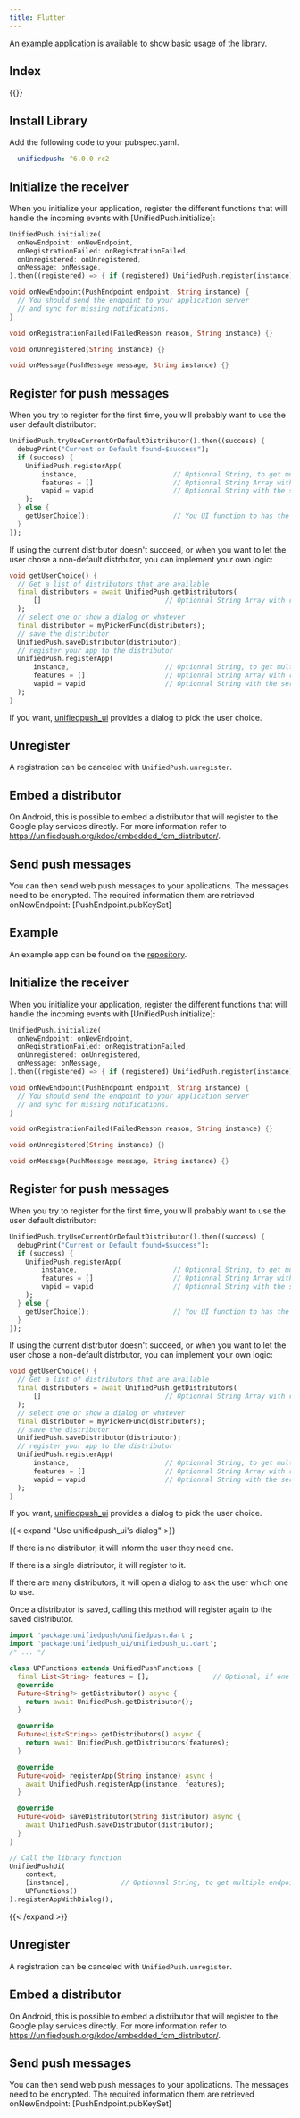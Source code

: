 ```yaml
---
title: Flutter
---
```


An [example application](https://codeberg.org/UnifiedPush/flutter-connector/src/branch/main/example) is available to show basic usage of the library.

## Index

{{<toc>}}

## Install Library

Add the following code to your pubspec.yaml.

```yaml
  unifiedpush: ^6.0.0-rc2
```

## Initialize the receiver

When you initialize your application, register the different functions that will handle the incoming events with [UnifiedPush.initialize]:

```dart
UnifiedPush.initialize(
  onNewEndpoint: onNewEndpoint,
  onRegistrationFailed: onRegistrationFailed,
  onUnregistered: onUnregistered,
  onMessage: onMessage,
).then((registered) => { if (registered) UnifiedPush.register(instance) });

void onNewEndpoint(PushEndpoint endpoint, String instance) {
  // You should send the endpoint to your application server
  // and sync for missing notifications.
}

void onRegistrationFailed(FailedReason reason, String instance) {}

void onUnregistered(String instance) {}

void onMessage(PushMessage message, String instance) {}
```


## Register for push messages

When you try to register for the first time, you will probably want to use the user default distributor:

```dart
UnifiedPush.tryUseCurrentOrDefaultDistributor().then((success) {
  debugPrint("Current or Default found=$success");
  if (success) {
    UnifiedPush.registerApp(
        instance,                        // Optionnal String, to get multiple endpoints (one per instance)
        features = []                    // Optionnal String Array with required features, if a platform needs it
        vapid = vapid                    // Optionnal String with the server public VAPID key
    );
  } else {
    getUserChoice();                     // You UI function to has the distributor to use
  }
});
```

If using the current distrbutor doesn't succeed, or when you want to let the user chose a non-default distrbutor, you can implement your own logic:

```dart
void getUserChoice() {
  // Get a list of distributors that are available
  final distributors = await UnifiedPush.getDistributors(
      []                               // Optionnal String Array with required features
  );
  // select one or show a dialog or whatever
  final distributor = myPickerFunc(distributors);
  // save the distributor
  UnifiedPush.saveDistributor(distributor);
  // register your app to the distributor
  UnifiedPush.registerApp(
      instance,                        // Optionnal String, to get multiple endpoints (one per instance)
      features = []                    // Optionnal String Array with required features, if a platform needs it
      vapid = vapid                    // Optionnal String with the server public VAPID key
  );
}
```

If you want, [unifiedpush_ui](https://pub.dev/packages/unifiedpush_ui) provides a dialog to pick the user choice.

## Unregister

A registration can be canceled with `UnifiedPush.unregister`.

## Embed a distributor

On Android, this is possible to embed a distributor that will register to the Google play services directly. For more information refer to <https://unifiedpush.org/kdoc/embedded_fcm_distributor/>.

## Send push messages

You can then send web push messages to your applications. The messages need to be encrypted. The required information them are retrieved onNewEndpoint: [PushEndpoint.pubKeySet]

## Example

An example app can be found on the [repository](https://codeberg.org/UnifiedPush/flutter-connector/src/branch/main/example).
## Initialize the receiver

When you initialize your application, register the different functions that will handle the incoming events with [UnifiedPush.initialize]:

```dart
UnifiedPush.initialize(
  onNewEndpoint: onNewEndpoint,
  onRegistrationFailed: onRegistrationFailed,
  onUnregistered: onUnregistered,
  onMessage: onMessage,
).then((registered) => { if (registered) UnifiedPush.register(instance) });

void onNewEndpoint(PushEndpoint endpoint, String instance) {
  // You should send the endpoint to your application server
  // and sync for missing notifications.
}

void onRegistrationFailed(FailedReason reason, String instance) {}

void onUnregistered(String instance) {}

void onMessage(PushMessage message, String instance) {}
```


## Register for push messages

When you try to register for the first time, you will probably want to use the user default distributor:

```dart
UnifiedPush.tryUseCurrentOrDefaultDistributor().then((success) {
  debugPrint("Current or Default found=$success");
  if (success) {
    UnifiedPush.registerApp(
        instance,                        // Optionnal String, to get multiple endpoints (one per instance)
        features = []                    // Optionnal String Array with required features, if a platform needs it
        vapid = vapid                    // Optionnal String with the server public VAPID key
    );
  } else {
    getUserChoice();                     // You UI function to has the distributor to use
  }
});
```

If using the current distrbutor doesn't succeed, or when you want to let the user chose a non-default distrbutor, you can implement your own logic:

```dart
void getUserChoice() {
  // Get a list of distributors that are available
  final distributors = await UnifiedPush.getDistributors(
      []                               // Optionnal String Array with required features
  );
  // select one or show a dialog or whatever
  final distributor = myPickerFunc(distributors);
  // save the distributor
  UnifiedPush.saveDistributor(distributor);
  // register your app to the distributor
  UnifiedPush.registerApp(
      instance,                        // Optionnal String, to get multiple endpoints (one per instance)
      features = []                    // Optionnal String Array with required features, if a platform needs it
      vapid = vapid                    // Optionnal String with the server public VAPID key
  );
}
```

If you want, [unifiedpush_ui](https://pub.dev/packages/unifiedpush_ui) provides a dialog to pick the user choice.

{{< expand "Use unifiedpush_ui's dialog" >}}

If there is no distributor, it will inform the user they need one.

If there is a single distributor, it will register to it.

If there are many distributors, it will open a dialog to ask the user which one to use.

Once a distributor is saved, calling this method will register again to the saved distributor.

```dart
import 'package:unifiedpush/unifiedpush.dart';
import 'package:unifiedpush_ui/unifiedpush_ui.dart';
/* ... */

class UPFunctions extends UnifiedPushFunctions {
  final List<String> features = [];                // Optional, if one platform need one
  @override
  Future<String?> getDistributor() async {
    return await UnifiedPush.getDistributor();
  }

  @override
  Future<List<String>> getDistributors() async {
    return await UnifiedPush.getDistributors(features);
  }

  @override
  Future<void> registerApp(String instance) async {
    await UnifiedPush.registerApp(instance, features);
  }

  @override
  Future<void> saveDistributor(String distributor) async {
    await UnifiedPush.saveDistributor(distributor);
  }
}

// Call the library function
UnifiedPushUi(
    context,
    [instance],             // Optionnal String, to get multiple endpoints (one per instance)
    UPFunctions()
).registerAppWithDialog();
```

{{< /expand >}}
## Unregister

A registration can be canceled with `UnifiedPush.unregister`.

## Embed a distributor

On Android, this is possible to embed a distributor that will register to the Google play services directly. For more information refer to <https://unifiedpush.org/kdoc/embedded_fcm_distributor/>.

## Send push messages

You can then send web push messages to your applications. The messages need to be encrypted. The required information them are retrieved onNewEndpoint: [PushEndpoint.pubKeySet]

